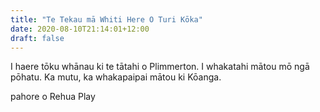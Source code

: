 ```yaml
---
title: "Te Tekau mā Whiti Here O Turi Kōka"
date: 2020-08-10T21:14:01+12:00
draft: false
---
```

I haere tōku whānau ki te tātahi o Plimmerton. I whakatahi mātou mō ngā pōhatu. Ka mutu, ka whakapaipai mātou ki Kōanga.


 pahore o Rehua
Play

